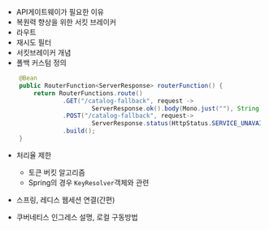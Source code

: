 - API게이트웨이가 필요한 이유
- 복원력 향상을 위한 서킷 브레이커
- 라우트
- 재시도 필터
- 서킷브레이커 개념
- 폴백 커스텀 정의
```java
    @Bean
    public RouterFunction<ServerResponse> routerFunction() {
        return RouterFunctions.route()
                .GET("/catalog-fallback", request ->
                        ServerResponse.ok().body(Mono.just(""), String.class))
                .POST("/catalog-fallback", request->
                        ServerResponse.status(HttpStatus.SERVICE_UNAVAILABLE).build())
                .build();
    }
```

- 처리율 제한
    - 토큰 버킷 알고리즘
    - Spring의 경우 `KeyResolver`객체와 관련

- 스프링, 레디스 웹세션 연결(간편)
- 쿠버네티스 인그레스 설명, 로컬 구동방법
